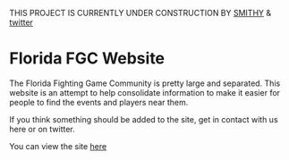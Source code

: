 THIS PROJECT IS CURRENTLY UNDER CONSTRUCTION BY [SMITHY](https://twitter.com/smithmfjankens) & [twitter](https://twitter.com/ccurly3)

# Florida FGC Website

The Florida Fighting Game Community is pretty large and separated.  This website is an attempt to help consolidate information to make it easier for people to find the events and players near them.

If you think something should be added to the site, get in contact with us here or on twitter.

You can view the site [here](https://flfgc.com)